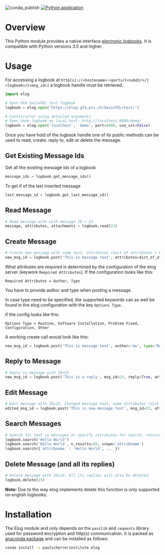 ![conda_publish](https://github.com/paulscherrerinstitute/py_elog/workflows/conda_publish/badge.svg)
[![Python application](https://github.com/abulgher/py_elog/actions/workflows/python-app.yml/badge.svg)](https://github.com/abulgher/py_elog/actions/workflows/python-app.yml)

# Overview
This Python module provides a native interface [electronic logbooks](https://midas.psi.ch/elog/). It is compatible with Python versions 3.5 and higher.

# Usage

For accessing a logbook at ```http[s]://<hostename>:<port>/[<subdir>/]<logbook>/[<msg_id>]``` a logbook handle must be retrieved.

```python
import elog

# Open GFA SwissFEL test logbook
logbook = elog.open('https://elog-gfa.psi.ch/SwissFEL+test/')

# Contstructor using detailed arguments
# Open demo logbook on local host: http://localhost:8080/demo/
logbook = elog.open('localhost', 'demo', port=8080, use_ssl=False)
```

Once you have hold of the logbook handle one of its public methods can be used to read, create, reply to, edit or delete the message.

## Get Existing Message Ids
Get all the existing message ids of a logbook

```python
message_ids = logbook.get_message_ids()
```

To get if of the last inserted message
```python
last_message_id = logbook.get_last_message_id()
```

## Read Message

```python
# Read message with with message ID = 23
message, attributes, attachments = logbook.read(23)
```

## Create Message

```python
# Create new message with some text, attributes (dict of attributes + kwargs) and attachments
new_msg_id = logbook.post('This is message text', attributes=dict_of_attributes, attachments=list_of_attachments, attribute_as_param='value')
```
 
What attributes are required is determined by the configuration of the elog server (keywork `Required Attributes`).
If the configuration looks like this:
 
```
Required Attributes = Author, Type
```
 
You have to provide author and type when posting a message.
 
In case type need to be specified, the supported keywords can as well be found in the elog configuration with the key `Options Type`.
 
If the config looks like this:
```
Options Type = Routine, Software Installation, Problem Fixed, Configuration, Other
```

A working create call would look like this:

```python
new_msg_id = logbook.post('This is message text', author='me', type='Routine')
```

 

## Reply to Message

```python
# Reply to message with ID=23
new_msg_id = logbook.post('This is a reply', msg_id=23, reply=True, attributes=dict_of_attributes, attachments=list_of_attachments, attribute_as_param='value')
```

## Edit Message

```python
# Edit message with ID=23. Changed message text, some attributes (dict of edited attributes + kwargs) and new attachments
edited_msg_id = logbook.post('This is new message text', msg_id=23, attributes=dict_of_changed_attributes, attachments=list_of_new_attachments, attribute_as_param='new value')
```

## Search Messages

```python
# Search for text in messages or specify attributes for search, returns list of message ids
logbook.search('Hello World')
logbook.search('Hello World', n_results=20, scope='attribname')
logbook.search({'attribname' : 'Hello World', ... })
```

## Delete Message (and all its replies)

```python
# Delete message with ID=23. All its replies will also be deleted.
logbook.delete(23)
```

__Note:__ Due to the way elog implements delete this function is only supported on english logbooks.

# Installation
The Elog module and only depends on the `passlib` and `requests` library used for password encryption and http(s) communication. It is packed as [anaconda package](https://anaconda.org/paulscherrerinstitute/elog) and can be installed as follows:

```bash
conda install -c paulscherrerinstitute elog
```
